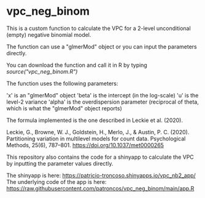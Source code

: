 # vpc_neg_binom

This is a custom function to calculate the VPC for a 2-level unconditional (empty)
negative binomial model.

The function can use a "glmerMod" object or you can input the parameters directly.

You can download the function and call it in R by typing *source("vpc_neg_binom.R")*

The function uses the following parameters:

'x' is an "glmerMod" object
'beta' is the intercept (in the log-scale)
'u' is the level-2 variance
'alpha' is the overdispersion parameter (reciprocal of theta, which is what the "glmerMod" object reports)

The formula implemented is the one described in Leckie et al. (2020).

Leckie, G., Browne, W. J., Goldstein, H., Merlo, J., & Austin, P. C. (2020). Partitioning variation in multilevel models for count data. Psychological Methods, 25(6), 787–801. https://doi.org/10.1037/met0000265

This repository also contains the code for a shinyapp to calculate the VPC by inputting
the parameter values directly.

The shinyapp is here: https://patricio-troncoso.shinyapps.io/vpc_nb2_app/
The underlying code of the app is here: https://raw.githubusercontent.com/patroncos/vpc_neg_binom/main/app.R